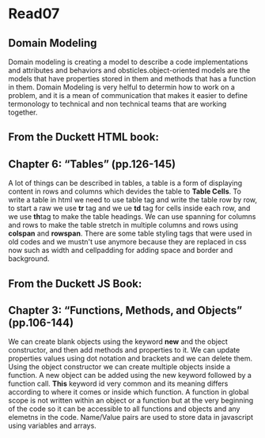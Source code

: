 # Read07

## Domain Modeling
Domain modeling is creating a model to describe a code implementations and attributes and behaviors and obsticles.object-oriented models are the models that have properties stored in them and methods that has a function in them. Domain Modeling is very helful to determin how to work on a problem, and it is a mean of communication that makes it easier to define termonology to technical and non technical teams that are working together.

## From the Duckett HTML book:

## Chapter 6: “Tables” (pp.126-145)
A lot of things can be described in tables, a table is a form of displaying content in rows and columns which devides the table to **Table Cells**.
To write a table in html we need to use table tag and write the table row by row, to start a raw we use **tr** tag and we ue **td** tag for cells inside each row, and we use **th**tag to make the table headings.
We can use spanning for columns and rows to make the table stretch in multiple columns and rows using **colspan** and **rowspan**. There are some table styling tags that were used in old codes and we mustn't use anymore because they are replaced in css now such as width and cellpadding for adding space and border and background. 

## From the Duckett JS Book:
## Chapter 3: “Functions, Methods, and Objects” (pp.106-144)
We can create blank objects using the keyword **new** and the object constructor, and then add methods and properties to it. We can update properties values  using dot notation and brackets and we can delete them. Using the object constructor we can create multiple objects inside a function.
A new object can be added using the new keyword followed by a function call.
**This** keyword id very common and its meaning differs according to where it comes or inside which function. A function in global scope is not written within an object or a function but at the very beginning of the code so it can be accessible to all functions and objects and any elemetns in the code.
Name/Value pairs are used to store data in javascript using variables and arrays.

